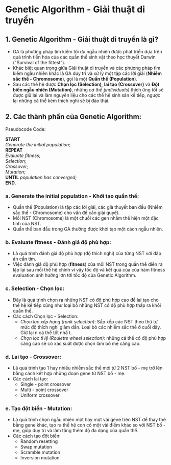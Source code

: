 # Genetic Algorithm  - Giải thuật di truyền  
## 1. Genetic Algorithm - Giải thuật di truyền là gì?  
- GA là phương pháp tìm kiếm tối ưu ngẫu nhiên được phát triển dựa trên quá trình tiến hóa của các quần thể sinh vật theo học thuyết Darwin ("Survival of the fittest”).
- Khác biệt quan trọng giữa Giải thuật di truyền và các phương pháp tìm kiếm ngẫu nhiên khác là GA duy trì và xử lý một tập các lời giải (**Nhiễm sắc thể - Chromosome**), gọi là một **Quần thể (Population**).   
- Sau các thế hệ được **Chọn lọc (Selection)**, **lai tạo (Crossover)** và **Đột biến ngẫu nhiên (Mutation)**, những *cá thể (individuals)* thích ứng tốt sẽ được giữ lại và làm nguyên liệu  cho các thế hệ sinh sản kế tiếp, ngược lại những cá thể kém thích nghi sẽ bị đào thải.

## 2. Các thành phần của Genetic Algorithm: 
Pseudocode Code:

**START**  
*Generate the initial population;*  
**REPEAT**    
*Evaluate fitness;*  
*Selection;*  
*Crossover;*    
*Mutation;*  
**UNTIL** *population has converged;*  
**END.**  
### a. Generate the initial population - Khởi tạo quần thể: 
- Quần thể (Population) là tập các lời giải, các giả thuyết ban đầu (Nhiễm sắc thể - Chromosome) cho vấn đề cần giải quyết.   
- Mỗi NST (Chromosome) là một chuỗi các gen nhằm thể hiện một đặc tính của NST.  
- Quần thể ban đầu trong GA thường được khởi tạo một cách ngẫu nhiên.  
### b. Evaluate fitness - Đánh giá độ phù hợp: 
- Là quá trình đánh giá độ phù hợp (độ thích nghi) của từng NST với đáp án cần tìm.  
- Việc đánh giá độ phù hợp (**fitness**) của mỗi NST trong quần thể diễn ra lặp lại sau mỗi thế hệ chính vì vậy tốc độ và kết quả của của hàm fitness evaluation ảnh hưởng lớn tới tốc độ của Genetic Algorithm. 
### c. Selection - Chọn lọc: 
- Đây là quá trình chọn ra những NST có độ phù hợp  cao để lai tạo cho thế hệ kế tiếp cũng như loại bỏ những NST có độ phù hợp thấp ra khỏi quần thể. 
- Các cách Chọn lọc - Selection: 
  + *Chọn lọc xếp hạng (rank selection)*: Sắp xếp các NST theo thứ tự mức độ thích nghi giảm dần. Loại bỏ các nhiễm sắc thể ở cuối dãy. Giữ lại n cá thể tốt nhấ t. 
  + *Chọn lọc tỉ lệ (Roulette wheel selection)*: những cá thể có độ phù hợp càng cao sẽ có xác suất được chọn làm bố mẹ càng cao. 
### d. Lai tạo - Crossover: 
- Là quá trình tạo 1 hay nhiều nhiễm sắc thể mới từ 2 NST bố - mẹ trở lên bằng cách kết hợp những đoạn gene từ NST bố - mẹ. 
- Các cách lai tạo: 
  + Single - point crossover
  + Multi - point crossover
  + Uniform crossover 
### e. Tạo đột biến - Mutation: 
- Là quá trình chọn ngẫu nhiên một hay một vài gene trên NST để thay thế bằng gene khác, tạo ra thế hệ con có một vài điểm khác so với NST bố - mẹ, giúp duy trì và làm tăng thêm độ đa dạng của quần thể. 
- Các cách tạo đột biến: 
  + Random resetting
  + Swap mutation
  + Scramble mutation
  + Inversion mutation
  



